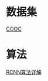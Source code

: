 # 数据集

[COOC](https://blog.csdn.net/qq_41185868/article/details/82939959)



# 算法

[RCNN算法详解](https://blog.csdn.net/shenxiaolu1984/article/details/51066975)